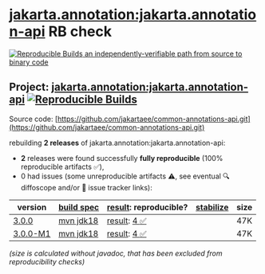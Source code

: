 [jakarta.annotation:jakarta.annotation-api](https://central.sonatype.com/artifact/jakarta.annotation/jakarta.annotation-api/versions) RB check
=======

[![Reproducible Builds](https://reproducible-builds.org/images/logos/rb.svg) an independently-verifiable path from source to binary code](https://reproducible-builds.org/)

## Project: [jakarta.annotation:jakarta.annotation-api](https://central.sonatype.com/artifact/jakarta.annotation/jakarta.annotation-api/versions) [![Reproducible Builds](https://img.shields.io/endpoint?url=https://raw.githubusercontent.com/jvm-repo-rebuild/reproducible-central/master/content/jakarta/annotation/jakarta.annotation-api/badge.json)](https://github.com/jvm-repo-rebuild/reproducible-central/blob/master/content/jakarta/annotation/jakarta.annotation-api/README.md)

Source code: [https://github.com/jakartaee/common-annotations-api.git](https://github.com/jakartaee/common-annotations-api.git)

rebuilding **2 releases** of jakarta.annotation:jakarta.annotation-api:
- **2** releases were found successfully **fully reproducible** (100% reproducible artifacts :white_check_mark:),
- 0 had issues (some unreproducible artifacts :warning:, see eventual :mag: diffoscope and/or :memo: issue tracker links):

| version | [build spec](/BUILDSPEC.md) | [result](https://reproducible-builds.org/docs/jvm/): reproducible? | [stabilize](https://github.com/google/oss-rebuild/blob/main/cmd/stabilize/README.md) | size |
| -- | --------- | ------ | ------ | -- |
| [3.0.0](https://central.sonatype.com/artifact/jakarta.annotation/jakarta.annotation-api/3.0.0/pom) | [mvn jdk18](jakarta.annotation-api-3.0.0.buildspec) | [result](jakarta.annotation-api-3.0.0.buildinfo): [4 :white_check_mark: ](jakarta.annotation-api-3.0.0.buildcompare) | | 47K |
| [3.0.0-M1](https://central.sonatype.com/artifact/jakarta.annotation/jakarta.annotation-api/3.0.0-M1/pom) | [mvn jdk18](jakarta.annotation-api-3.0.0-M1.buildspec) | [result](jakarta.annotation-api-3.0.0-M1.buildinfo): [4 :white_check_mark: ](jakarta.annotation-api-3.0.0-M1.buildcompare) | | 47K |

<i>(size is calculated without javadoc, that has been excluded from reproducibility checks)</i>
